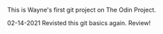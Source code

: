 This is Wayne's first git project on The Odin Project.

02-14-2021
Revisted this git basics again. Review!
